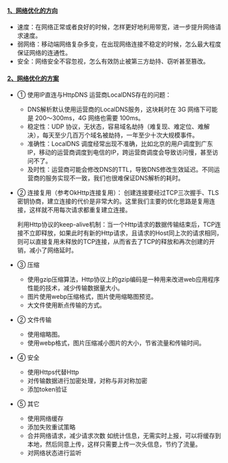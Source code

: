
#### [1、网络优化的方向](https://time.geekbang.org/column/article/78585#previewimg)

  - 速度：在网络正常或者良好的时候，怎样更好地利用带宽，进一步提升网络请求速度。
  - 弱网络：移动端网络复杂多变，在出现网络连接不稳定的时候，怎么最大程度保证网络的连通性。
  - 安全：网络安全不容忽视，怎么有效防止被第三方劫持、窃听甚至篡改。


#### [2、网络优化的方案](https://www.jianshu.com/p/d5a843cb7ab1)

  - ① 使用IP直连与HttpDNS
    运营商LocalDNS存在的问题：
    - DNS解析默认使用运营商的LocalDNS服务，这块耗时在 3G 网络下可能是 200～300ms，4G 网络也需要 100ms。  
    - 稳定性：UDP 协议，无状态，容易域名劫持（难复现、难定位、难解决），每天至少几百万个域名被劫持，一年至少十次大规模事件。
    - 准确性：LocalDNS 调度经常出现不准确，比如北京的用户调度到广东IP，移动的运营商调度到电信的IP，跨运营商调度会导致访问慢，甚至访问不了。
    - 及时性：运营商可能会修改DNS的TTL，导致DNS修改生效延迟。不同运营商的服务实现不一致，我们也很难保证DNS解析的耗时。
  
  - ② 连接复用（参考OkHttp连接复用）：
    创建连接要经过TCP三次握手、TLS密钥协商，建立连接的代价是非常大的。这里我们主要的优化思路是复用连接，这样就不用每次请求都重复建立连接。
    
    利用Http协议的keep-alive机制：当一个Http请求的数据传输结束后，TCP连接不立即释放，如果此时有新的Http请求，且请求的Host同上次的请求相同，则可以直接复用未释放的TCP连接，从而省去了TCP的释放和再次创建的开销，减小了网络延时。
    
  - ③ 压缩
      - 使用gzip压缩算法，Http协议上的gzip编码是一种用来改进web应用程序性能的技术，减少传输数据量大小。
      - 图片使用webp压缩格式，图片使用缩略图预览。
      - 大文件使用断点传输的方式。
  
  - ② 文件传输
    - 使用缩略图。
    - 使用webp格式，图片压缩减小图片的大小，节省流量和传输时间。
  
  - ④ 安全
    - 使用Https代替Http
    - 对传输数据进行加密处理，对称与非对称加密
    - 添加token验证
    
  - ⑤ 其它
    - 使用网络缓存
    - 添加失败重试策略
    - 合并网络请求，减少请求次数
      如统计信息，无需实时上报，可以将缓存到本地，然后同意上传，这样只需要上传一次头信息，节约了流量。
    - 对网络状态进行监听
  
